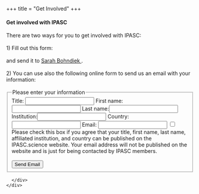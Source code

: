 +++
title = "Get Involved"
+++
<link rel="stylesheet" href="https://use.fontawesome.com/releases/v5.6.3/css/all.css" integrity="sha384-UHRtZLI+pbxtHCWp1t77Bi1L4ZtiqrqD80Kn4Z8NTSRyMA2Fd33n5dQ8lWUE00s/" crossorigin="anonymous">


<section id="contact-form">
  <div class="container">
    <div class="row">
      <div class="col-md-12">
      <h4> Get involved with IPASC </h4>
		  There are two ways for you to get involved with IPASC: <br> <br>
		  1) Fill out this form: <br>
		  <a href="../get_involved_form.pdf" target="_blank"> <i class="fas fa-file fa-7x indent form-icon"></i></a>
		  <br>
		  and send it to <a href="mailto:seb53@cam.ac.uk"> Sarah Bohndiek </a>. 
		  <br>   
		  <br>
		  2) You can use also the following online form to send us an email with your information: <br><br>
			<div class="formdiv">
			  <form class="form-style" action="mailto:seb53@cam.ac.uk" method="POST" enctype="text/plain">
				 <fieldset>
					 <legend>Please enter your information</legend>
				   	 <label for="title"> <span>Title:</span> <input class="input-field" type="text" name="title" value="" /></label>
					 <label for="firstname"> <span>First name:</span><input class="input-field" type="text" name="firstname" value="" /></label>
					 <label for="lastname"> <span>Last name:</span><input class="input-field" type="text" name="lastname" value="" /></label>
					 <label for="institution"> <span>Institution:</span><input class="input-field" type="text" name="institution" value="" /></label>
					 <label for="country"> <span>Country: </span><input class="input-field" type="text" name="country" value="" /></label>
					 <label for="email"> <span>Email: </span><input class="input-field" type="text" name="email" value="" /></label>
					 <input class="input-field" type="checkbox" name="can be published on website" value="Yes" />
					 Please check this box if you agree that your title, first name, last name, affiliated institution,
					 and country can be published on the IPASC.science website. Your email address will not be published
					 on the website and is just for being contacted by IPASC members.
					 <br>
           <br>
					 <input type="submit" value="Send Email">
				  </fieldset>
			  </form>
			</div>
        
      </div>
    </div>
  </div>
</section>